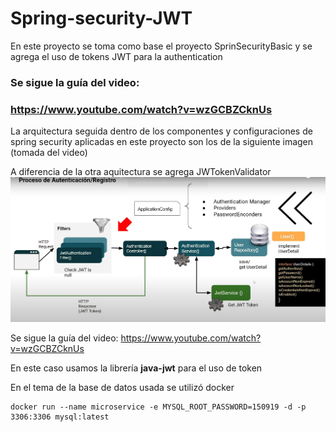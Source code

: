 # Spring-security-JWT
En este proyecto se toma como base el proyecto SprinSecurityBasic y se agrega el uso 
de tokens JWT para la authentication

### **Se sigue la guía del video:**
### https://www.youtube.com/watch?v=wzGCBZCknUs

La arquitectura seguida dentro de los componentes y configuraciones de spring security aplicadas
en este proyecto son los de la siguiente imagen (tomada del video)

A diferencia de la otra aquitectura se agrega JWTokenValidator
![img.png](img.png)

Se sigue la guía del video:
https://www.youtube.com/watch?v=wzGCBZCknUs

En este caso usamos la librería **java-jwt** para el uso de token


En el tema de la base de datos usada se utilizó docker

```
docker run --name microservice -e MYSQL_ROOT_PASSWORD=150919 -d -p 3306:3306 mysql:latest
```
